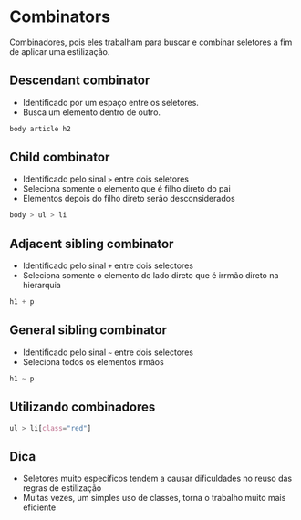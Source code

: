 # Combinators

Combinadores, pois eles trabalham para buscar e combinar seletores a fim de 
aplicar uma estilização.

## Descendant combinator

* Identificado por um espaço entre os seletores.
* Busca um elemento dentro de outro.

```CSS
body article h2
```

## Child combinator

* Identificado pelo sinal `>` entre dois seletores
* Seleciona somente o elemento que é filho direto do pai
* Elementos depois do filho direto serão desconsiderados

```CSS
body > ul > li
```

## Adjacent sibling combinator

* Identificado pelo sinal `+` entre dois selectores
* Seleciona somente o elemento do lado direto que é irrmão direto na hierarquia

```CSS
h1 + p
```

## General sibling combinator

* Identificado pelo sinal `~` entre dois selectores
* Seleciona todos os elementos irmãos

```CSS
h1 ~ p
```

## Utilizando combinadores

```CSS
ul > li[class="red"]
```

## Dica

* Seletores muito específicos tendem a causar dificuldades no reuso das regras
de estilização
* Muitas vezes, um simples uso de classes, torna o trabalho muito mais eficiente
